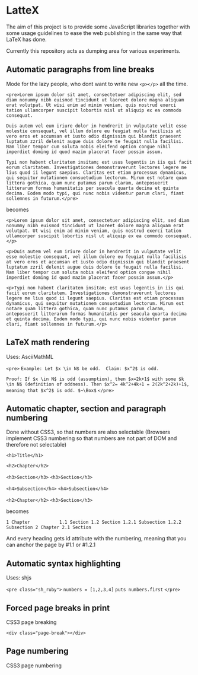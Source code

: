 # LatteX

The aim of this project is to provide some JavaScript libraries together with some usage guidelines to ease the web publishing in the same way that LaTeX has done.

Currently this repository acts as dumping area for various experiments.


## Automatic paragraphs from line breaks

Mode for the lazy people, who dont want to write new `<p></p>` all the time.

`<pre>Lorem ipsum dolor sit amet, consectetuer adipiscing elit, sed diam nonummy nibh euismod tincidunt ut laoreet dolore magna aliquam erat volutpat. Ut wisi enim ad minim veniam, quis nostrud exerci tation ullamcorper suscipit lobortis nisl ut aliquip ex ea commodo consequat.`

`Duis autem vel eum iriure dolor in hendrerit in vulputate velit esse molestie consequat, vel illum dolore eu feugiat nulla facilisis at vero eros et accumsan et iusto odio dignissim qui blandit praesent luptatum zzril delenit augue duis dolore te feugait nulla facilisi. Nam liber tempor cum soluta nobis eleifend option congue nihil imperdiet doming id quod mazim placerat facer possim assum.`

`Typi non habent claritatem insitam; est usus legentis in iis qui facit eorum claritatem. Investigationes demonstraverunt lectores legere me lius quod ii legunt saepius. Claritas est etiam processus dynamicus, qui sequitur mutationem consuetudium lectorum. Mirum est notare quam littera gothica, quam nunc putamus parum claram, anteposuerit litterarum formas humanitatis per seacula quarta decima et quinta decima. Eodem modo typi, qui nunc nobis videntur parum clari, fiant sollemnes in futurum.</pre>`

becomes

`<p>Lorem ipsum dolor sit amet, consectetuer adipiscing elit, sed diam nonummy nibh euismod tincidunt ut laoreet dolore magna aliquam erat volutpat. Ut wisi enim ad minim veniam, quis nostrud exerci tation ullamcorper suscipit lobortis nisl ut aliquip ex ea commodo consequat.</p>`

`<p>Duis autem vel eum iriure dolor in hendrerit in vulputate velit esse molestie consequat, vel illum dolore eu feugiat nulla facilisis at vero eros et accumsan et iusto odio dignissim qui blandit praesent luptatum zzril delenit augue duis dolore te feugait nulla facilisi. Nam liber tempor cum soluta nobis eleifend option congue nihil imperdiet doming id quod mazim placerat facer possim assum.</p>`

`<p>Typi non habent claritatem insitam; est usus legentis in iis qui facit eorum claritatem. Investigationes demonstraverunt lectores legere me lius quod ii legunt saepius. Claritas est etiam processus dynamicus, qui sequitur mutationem consuetudium lectorum. Mirum est notare quam littera gothica, quam nunc putamus parum claram, anteposuerit litterarum formas humanitatis per seacula quarta decima et quinta decima. Eodem modo typi, qui nunc nobis videntur parum clari, fiant sollemnes in futurum.</p>`


## LaTeX math rendering

Uses: AsciiMathML

`<pre>`
`Example: Let $x \in N$ be odd.  Claim: $x^2$ is odd.`

`Proof: If $x \in N$ is odd (assumption), then $x=2k+1$ with some $k \in N$ (definition of oddness). Then $x^2= 4k^2+4k+1 = 2(2k^2+2k)+1$, meaning that $x^2$ is odd. $~\Box$`
`</pre>`



## Automatic chapter, section and paragraph numbering

Done without CSS3, so that numbers are also selectable (Browsers implement CSS3 numbering so that numbers are not part of DOM and therefore not selectable)


`<h1>Title</h1>`

`<h2>Chapter</h2>`

`<h3>Section</h3>`
`<h3>Section</h3>`

`<h4>Subsection</h4>`
`<h4>Subsection</h4>`

`<h2>Chapter</h2>`
`<h3>Section</h3>`

becomes

`1 Chapter			
1.1 Section
1.2 Section
1.2.1 Subsection
1.2.2 Subsection
2 Chapter
2.1 Section`

And every heading gets id attribute with the numbering, meaning that you can anchor the page by #1.1 or #1.2.1



## Automatic syntax highlighting

Uses: shjs

`<pre class="sh_ruby">`
`numbers = [1,2,3,4]`
`puts numbers.first`
`</pre>`


## Forced page breaks in print

CSS3 page breaking

`<div class="page-break"></div>`


## Page numbering

CSS3 page numbering

